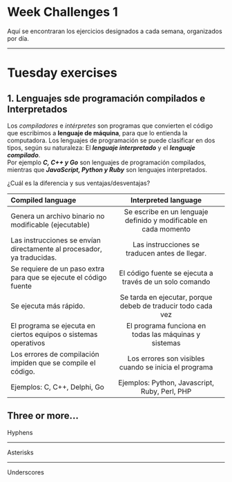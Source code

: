 # Week Challenges 1

Aquí se encontraran los ejercicios designados a cada semana, organizados por día.

---
# Tuesday exercises
## 1. Lenguajes sde programación compilados e Interpretados 

Los *compiladores* e *intérpretes* son programas que convierten el código que escribimos a **lenguaje de máquina**, para que lo entienda la computadora. Los lenguajes de programación se puede clasificar en dos tipos, según su naturaleza: El ***lenguaje interpretado*** y  el ***lenguaje compilado***.  
Por ejemplo ***C, C++ y Go*** son lenguajes de programación compilados, mientras que ***JavaScript, Python y Ruby*** son lenguajes interpretados. 

¿Cuál es la diferencia y sus ventajas/desventajas?


| Compiled language | Interpreted language |  |
| :----------------- |:-------------:| -----:|
| Genera un archivo binario no modificable (ejecutable) | Se escribe en un lenguaje definido y modificable en cada momento | 
| Las instrucciones se envían directamente al procesador, ya traducidas.      |  Las instrucciones se traducen antes de llegar.     |   
| Se requiere de un paso extra para que se ejecute el código fuente | El código fuente se ejecuta a través de un solo comando      |   
| Se ejecuta más rápido. | Se tarda en ejecutar, porque debeb de traducir todo cada vez     | 
| El programa se ejecuta en ciertos equipos o sistemas operativos | El programa funciona en todas las máquinas y sistemas      | 
| Los errores de compilación impiden que se compile el código. |  Los errores son visibles cuando se inicia el programa    | 
| Ejemplos: C, C++, Delphi, Go | Ejemplos: Python, Javascript, Ruby, Perl, PHP      | 




Three or more...
---
Hyphens
***
Asterisks
___

Underscores